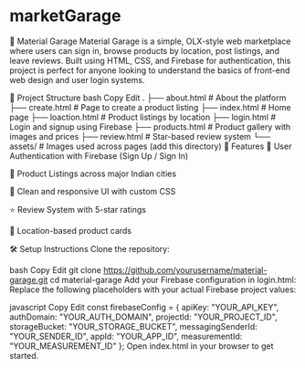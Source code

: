 # marketGarage

🚀 Material Garage
Material Garage is a simple, OLX-style web marketplace where users can sign in, browse products by location, post listings, and leave reviews. Built using HTML, CSS, and Firebase for authentication, this project is perfect for anyone looking to understand the basics of front-end web design and user login systems.

📁 Project Structure
bash
Copy
Edit
.
├── about.html        # About the platform
├── create.html       # Page to create a product listing
├── index.html        # Home page
├── loaction.html     # Product listings by location
├── login.html        # Login and signup using Firebase
├── products.html     # Product gallery with images and prices
├── review.html       # Star-based review system
└── assets/           # Images used across pages (add this directory)
🔑 Features
🔐 User Authentication with Firebase (Sign Up / Sign In)

🛒 Product Listings across major Indian cities

🎨 Clean and responsive UI with custom CSS

⭐ Review System with 5-star ratings

📍 Location-based product cards

🛠️ Setup Instructions
Clone the repository:

bash
Copy
Edit
git clone https://github.com/yourusername/material-garage.git
cd material-garage
Add your Firebase configuration in login.html: Replace the following placeholders with your actual Firebase project values:

javascript
Copy
Edit
const firebaseConfig = {
  apiKey: "YOUR_API_KEY",
  authDomain: "YOUR_AUTH_DOMAIN",
  projectId: "YOUR_PROJECT_ID",
  storageBucket: "YOUR_STORAGE_BUCKET",
  messagingSenderId: "YOUR_SENDER_ID",
  appId: "YOUR_APP_ID",
  measurementId: "YOUR_MEASUREMENT_ID"
};
Open index.html in your browser to get started.
